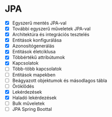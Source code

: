 # JPA

* [x] Egyszerű mentés JPA-val
* [x] További egyszerű műveletek JPA-val
* [x] Architektúra és integrációs tesztelés
* [x] Entitások konfigurálása
* [x] Azonosítógenerálás
* [x] Entitások életciklusa
* [x] Többértékű attribútumok
* [x] Kapcsolatok
* [ ] Több-több kapcsolatok
* [ ] Entitások mapekben
* [ ] Beágyazott objektumok és másodlagos tábla
* [ ] Öröklődés 
* [x] Lekérdezések
* [x] Haladó lekérdezések
* [ ] Bulk műveletek
* [ ] JPA Spring Boottal